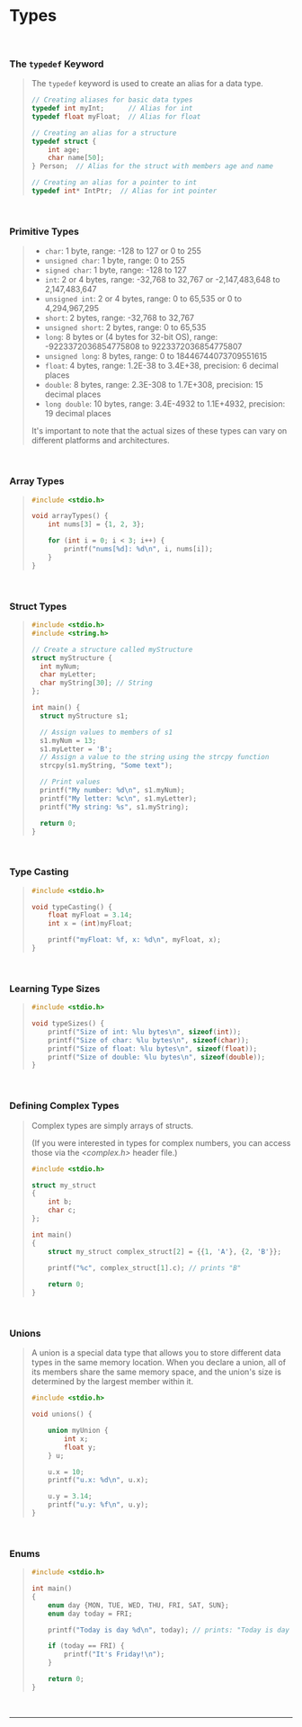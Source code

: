 # Types

<br>

### The `typedef` Keyword

<blockquote>

The `typedef` keyword is used to create an alias for a data type.

```c
// Creating aliases for basic data types
typedef int myInt;      // Alias for int
typedef float myFloat;  // Alias for float

// Creating an alias for a structure
typedef struct {
    int age;
    char name[50];
} Person;  // Alias for the struct with members age and name

// Creating an alias for a pointer to int
typedef int* IntPtr;  // Alias for int pointer


```

</blockquote>
  
<br>

### Primitive Types

<blockquote>

- `char`: 1 byte, range: -128 to 127 or 0 to 255
- `unsigned char`: 1 byte, range: 0 to 255
- `signed char`: 1 byte, range: -128 to 127
- `int`: 2 or 4 bytes, range: -32,768 to 32,767 or -2,147,483,648 to 2,147,483,647
- `unsigned int`: 2 or 4 bytes, range: 0 to 65,535 or 0 to 4,294,967,295
- `short`: 2 bytes, range: -32,768 to 32,767
- `unsigned short`: 2 bytes, range: 0 to 65,535
- `long`: 8 bytes or (4 bytes for 32-bit OS), range: -9223372036854775808 to 9223372036854775807
- `unsigned long`: 8 bytes, range: 0 to 18446744073709551615
- `float`: 4 bytes, range: 1.2E-38 to 3.4E+38, precision: 6 decimal places
- `double`: 8 bytes, range: 2.3E-308 to 1.7E+308, precision: 15 decimal places
- `long double`: 10 bytes, range: 3.4E-4932 to 1.1E+4932, precision: 19 decimal places

It's important to note that the actual sizes of these types can vary on different platforms and architectures.

</blockquote>
  
<br>

### Array Types

<blockquote>

```c
#include <stdio.h>

void arrayTypes() {
    int nums[3] = {1, 2, 3};

    for (int i = 0; i < 3; i++) {
        printf("nums[%d]: %d\n", i, nums[i]);
    }
}

```

</blockquote>
  
<br>

### Struct Types

<blockquote>

```c
#include <stdio.h>
#include <string.h>

// Create a structure called myStructure
struct myStructure {
  int myNum;
  char myLetter;
  char myString[30]; // String
};

int main() {
  struct myStructure s1;

  // Assign values to members of s1
  s1.myNum = 13;
  s1.myLetter = 'B';
  // Assign a value to the string using the strcpy function
  strcpy(s1.myString, "Some text");

  // Print values
  printf("My number: %d\n", s1.myNum);
  printf("My letter: %c\n", s1.myLetter);
  printf("My string: %s", s1.myString);

  return 0;
}

```

</blockquote>
  
<br>

### Type Casting

<blockquote>

```c
#include <stdio.h>

void typeCasting() {
    float myFloat = 3.14;
    int x = (int)myFloat;

    printf("myFloat: %f, x: %d\n", myFloat, x);
}

```

</blockquote>
  
<br>

### Learning Type Sizes

<blockquote>

```c
#include <stdio.h>

void typeSizes() {
    printf("Size of int: %lu bytes\n", sizeof(int));
    printf("Size of char: %lu bytes\n", sizeof(char));
    printf("Size of float: %lu bytes\n", sizeof(float));
    printf("Size of double: %lu bytes\n", sizeof(double));
}

```

</blockquote>
  
<br>

### Defining Complex Types

<blockquote>

Complex types are simply arrays of structs. 

(If you were interested in types for complex numbers, you can access those via the *<complex.h>* header file.)

```c
#include <stdio.h>

struct my_struct
{
    int b;
    char c;
};

int main()
{
    struct my_struct complex_struct[2] = {{1, 'A'}, {2, 'B'}};

    printf("%c", complex_struct[1].c); // prints "B"
    
    return 0;
}

```

</blockquote>
  
<br>

### Unions

<blockquote>

A union is a special data type that allows you to store different data types in the same memory location. When you declare a union, all of its members share the same memory space, and the union's size is determined by the largest member within it.

```c
#include <stdio.h>

void unions() {

    union myUnion {
        int x;
        float y;
    } u;

    u.x = 10;
    printf("u.x: %d\n", u.x);

    u.y = 3.14;
    printf("u.y: %f\n", u.y);
}

```

</blockquote>
  
<br>

### Enums

<blockquote>

```c
#include <stdio.h>

int main()
{
    enum day {MON, TUE, WED, THU, FRI, SAT, SUN};
    enum day today = FRI;

    printf("Today is day %d\n", today); // prints: "Today is day 4"

    if (today == FRI) {
        printf("It's Friday!\n");
    }

    return 0;
}
```

</blockquote>
  
<br>

---
